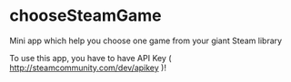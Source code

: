 # chooseSteamGame
Mini app which help you choose one game from your giant Steam library

To use this app, you have to have API Key ( http://steamcommunity.com/dev/apikey )!
